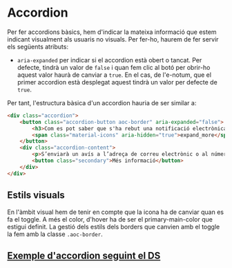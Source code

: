 # Accordion

Per fer accordions bàsics, hem d'indicar la mateixa informació que estem indicant visualment als usuaris no visuals. Per fer-ho, haurem de fer servir els següents atributs:  
* `aria-expanded` per indicar si el accordion està obert o tancat. Per defecte, tindrà un valor de `false` i quan fem clic al botó per obrir-ho aquest valor haurà de canviar a `true`. En el cas, de l'e-notum, que el primer accordion està desplegat aquest tindrà un valor per defecte de `true`.

Per tant, l'estructura bàsica d'un accordion hauria de ser similar a:

```html
<div class="accordion">
    <button class="accordion-button aoc-border" aria-expanded="false">
        <h3>Com es pot saber que s'ha rebut una notificació electrònica?</h3>
        <span class="material-icons" aria-hidden="true">expand_more</span>
    </button>
    <div class="accordion-content">
        <p>S’enviarà un avís a l’adreça de correu electrònic o al número de mòbil que es va facilitar a l’organisme que emet la notificació. Per defecte, se t’enviarà un recordatori  a la meitat del termini, excepte en el casos en que l’ens emissor de la notificació hagi definit un termini personalitzat en l’enviament.</p>
        <button class="secondary">Més informació</button>
    </div>
</div>
```

## Estils visuals 

En l'àmbit visual hem de tenir en compte que la icona ha de canviar quan es fa el toggle. A més el color, d'hover ha de ser el primary-main-color que estigui definit. La gestió dels estils dels borders que canvien amb el toggle la fem amb la classe `.aoc-border`. 

## [Exemple d'accordion seguint el DS](../../web/components-sample/accordions.html)



